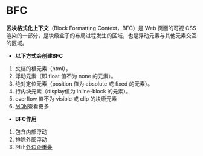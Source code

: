 # BFC

**区块格式化上下文**（Block Formatting Context，BFC）是 Web 页面的可视 CSS 渲染的一部分，是块级盒子的布局过程发生的区域，也是浮动元素与其他元素交互的区域。

- **以下方式会创建BFC**

1. 文档的根元素（html）。
2. 浮动元素（即 float 值不为 none 的元素）。
3. 绝对定位元素（position 值为 absolute 或 fixed 的元素）。
4. 行内块元素（display值为 inline-block 的元素）。
5. overflow 值不为 visible 或 clip 的块级元素
6. [MDN](https://developer.mozilla.org/zh-CN/docs/Web/Guide/CSS/Block_formatting_context)查看更多

- **BFC作用**

1. 包含内部浮动
2. 排除外部浮动
3. 阻止[外边距重叠](https://developer.mozilla.org/zh-CN/docs/Web/CSS/CSS_box_model/Mastering_margin_collapsing)